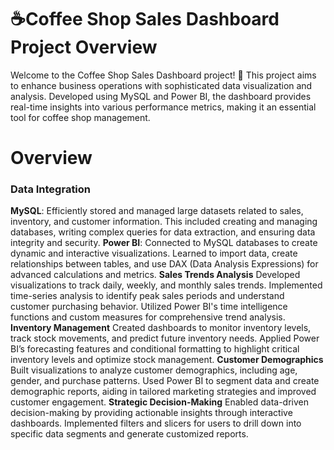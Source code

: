 # ☕Coffee Shop Sales Dashboard Project Overview
Welcome to the Coffee Shop Sales Dashboard project! 🎉 This project aims to enhance business operations with sophisticated data visualization and analysis. Developed using MySQL and Power BI, the dashboard provides real-time insights into various performance metrics, making it an essential tool for coffee shop management.

# Overview
### Data Integration
**MySQL**: Efficiently stored and managed large datasets related to sales, inventory, and customer information. This included creating and managing databases, writing complex queries for data extraction, and ensuring data integrity and security.
**Power BI**: Connected to MySQL databases to create dynamic and interactive visualizations. Learned to import data, create relationships between tables, and use DAX (Data Analysis Expressions) for advanced calculations and metrics.
__Sales Trends Analysis__
Developed visualizations to track daily, weekly, and monthly sales trends.
Implemented time-series analysis to identify peak sales periods and understand customer purchasing behavior.
Utilized Power BI's time intelligence functions and custom measures for comprehensive trend analysis.
__Inventory Management__
Created dashboards to monitor inventory levels, track stock movements, and predict future inventory needs.
Applied Power BI’s forecasting features and conditional formatting to highlight critical inventory levels and optimize stock management.
__Customer Demographics__
Built visualizations to analyze customer demographics, including age, gender, and purchase patterns.
Used Power BI to segment data and create demographic reports, aiding in tailored marketing strategies and improved customer engagement.
__Strategic Decision-Making__
Enabled data-driven decision-making by providing actionable insights through interactive dashboards.
Implemented filters and slicers for users to drill down into specific data segments and generate customized reports.
